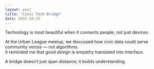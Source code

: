 ```yaml
---
layout: post
title: "Civic Tech Bridge"
date: 2025-10-29
---
```


Technology is most beautiful when it connects people, not just devices.

At the Urban League meetup, we discussed how civic data could serve community voices — not algorithms.  
It reminded me that good design is empathy translated into interface.

A bridge doesn’t just span distance; it builds understanding.
